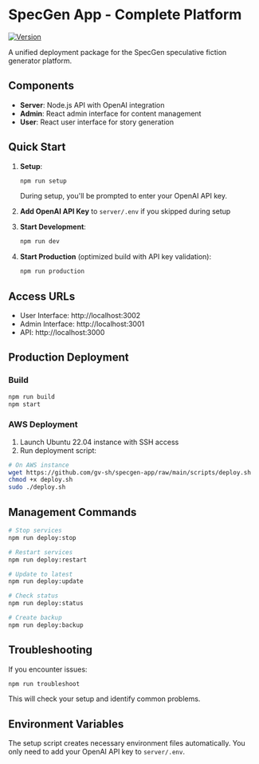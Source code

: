 # SpecGen App - Complete Platform

[![Version](https://img.shields.io/badge/version-0.1.6-blue.svg)](https://github.com/gv-sh/specgen-app)

A unified deployment package for the SpecGen speculative fiction generator platform.

## Components

- **Server**: Node.js API with OpenAI integration
- **Admin**: React admin interface for content management
- **User**: React user interface for story generation

## Quick Start

1. **Setup**:
   ```bash
   npm run setup
   ```
   During setup, you'll be prompted to enter your OpenAI API key.

2. **Add OpenAI API Key** to `server/.env` if you skipped during setup

3. **Start Development**:
   ```bash
   npm run dev
   ```

4. **Start Production** (optimized build with API key validation):
   ```bash
   npm run production
   ```

## Access URLs

- User Interface: http://localhost:3002
- Admin Interface: http://localhost:3001
- API: http://localhost:3000

## Production Deployment

### Build
```bash
npm run build
npm start
```

### AWS Deployment

1. Launch Ubuntu 22.04 instance with SSH access
2. Run deployment script:

```bash
# On AWS instance
wget https://github.com/gv-sh/specgen-app/raw/main/scripts/deploy.sh
chmod +x deploy.sh
sudo ./deploy.sh
```

## Management Commands

```bash
# Stop services
npm run deploy:stop

# Restart services
npm run deploy:restart

# Update to latest
npm run deploy:update

# Check status
npm run deploy:status

# Create backup
npm run deploy:backup
```

## Troubleshooting

If you encounter issues:

```bash
npm run troubleshoot
```

This will check your setup and identify common problems.

## Environment Variables

The setup script creates necessary environment files automatically. You only need to add your OpenAI API key to `server/.env`.